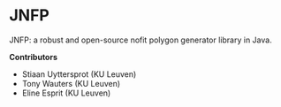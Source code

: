 # JNFP
JNFP: a robust and open-source nofit polygon generator library in Java.

**Contributors**
- Stiaan Uyttersprot (KU Leuven)
- Tony Wauters (KU Leuven)
- Eline Esprit (KU Leuven)

